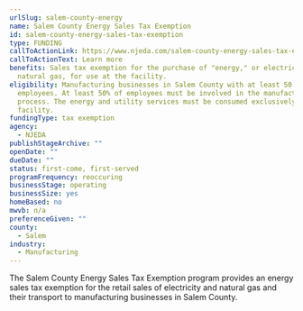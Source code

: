 ```yaml
---
urlSlug: salem-county-energy
name: Salem County Energy Sales Tax Exemption
id: salem-county-energy-sales-tax-exemption
type: FUNDING
callToActionLink: https://www.njeda.com/salem-county-energy-sales-tax-exemption/
callToActionText: Learn more
benefits: Sales tax exemption for the purchase of "energy," or electricity and
  natural gas, for use at the facility.
eligibility: Manufacturing businesses in Salem County with at least 50
  employees. At least 50% of employees must be involved in the manufacturing
  process. The energy and utility services must be consumed exclusively at the
  facility.
fundingType: tax exemption
agency:
  - NJEDA
publishStageArchive: ""
openDate: ""
dueDate: ""
status: first-come, first-served
programFrequency: reoccuring
businessStage: operating
businessSize: yes
homeBased: no
mwvb: n/a
preferenceGiven: ""
county:
  - Salem
industry:
  - Manufacturing
---
```


The Salem County Energy Sales Tax Exemption program provides an energy sales tax exemption for the retail sales of electricity and natural gas and their transport to manufacturing businesses in Salem County.
